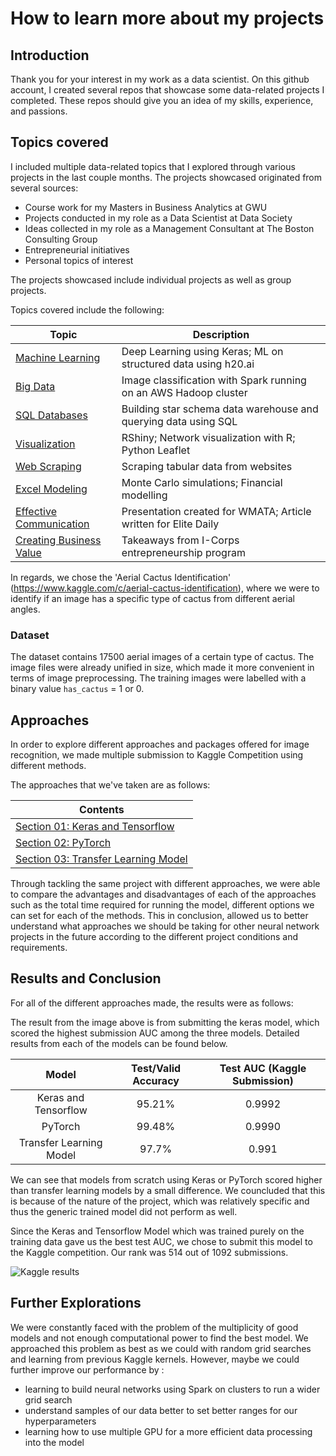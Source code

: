 # How to learn more about my projects

## Introduction

Thank you for your interest in my work as a data scientist. On this github account, I created several repos that showcase some data-related projects I completed. These repos should give you an idea of my skills, experience, and passions.

## Topics covered
I included multiple data-related topics that I explored through various projects in the last couple months. The projects showcased originated from several sources:
* Course work for my Masters in Business Analytics at GWU
* Projects conducted in my role as a Data Scientist at Data Society
* Ideas collected in my role as a Management Consultant at The Boston Consulting Group
* Entrepreneurial initiatives
* Personal topics of interest

The projects showcased include individual projects as well as group projects.


Topics covered include the following:

| Topic | Description |
|---|---|
| [Machine Learning](1-keras-and-tensorflow) | Deep Learning using Keras; ML on structured data using h20.ai |
| [Big Data](2-pytorch) |Image classification with Spark running on an AWS Hadoop cluster|
| [SQL Databases](3-transfer-learning-model) | Building star schema data warehouse and querying data using SQL|
| [Visualization](3-transfer-learning-model) |RShiny; Network visualization with R; Python Leaflet|
| [Web Scraping](3-transfer-learning-model) |Scraping tabular data from websites|
| [Excel Modeling](3-transfer-learning-model) |Monte Carlo simulations; Financial modelling|
| [Effective Communication](3-transfer-learning-model) |Presentation created for WMATA; Article written for Elite Daily|
| [Creating Business Value](3-transfer-learning-model) |Takeaways from I-Corps entrepreneurship program|



In regards, we chose the 'Aerial Cactus Identification' (https://www.kaggle.com/c/aerial-cactus-identification), where we were to identify if an image has a specific type of cactus from different aerial angles. 

### Dataset

The dataset contains 17500 aerial images of a certain type of cactus. The image files were already unified in size, which made it more convenient in terms of image preprocessing. The training images were labelled with a binary value `has_cactus` = 1 or 0.

## Approaches

In order to explore different approaches and packages offered for image recognition, we made multiple submission to Kaggle Competition using different methods. 

The approaches that we've taken are as follows:

| Contents |
|---|
| [Section 01: Keras and Tensorflow](1-keras-and-tensorflow) |
| [Section 02: PyTorch](2-pytorch) |
| [Section 03: Transfer Learning Model](3-transfer-learning-model) |


Through tackling the same project with different approaches, we were able to compare the advantages and disadvantages of each of the approaches such as the total time required for running the model, different options we can set for each of the methods. This in conclusion, allowed us to better understand what approaches we should be taking for other neural network projects in the future according to the different project conditions and requirements. 


## Results and Conclusion

For all of the different approaches made, the results were as follows:

The result from the image above is from submitting the keras model, which scored the highest submission AUC among the three models. 
Detailed results from each of the models can be found below. 

| Model | Test/Valid Accuracy | Test AUC (Kaggle Submission) |
|:-----: | :-----: | :-----: |
| Keras and Tensorflow| 95.21% | 0.9992|
|PyTorch | 99.48% | 0.9990 |
|Transfer Learning Model | 97.7% |0.991 |

We can see that models from scratch using Keras or PyTorch scored higher than transfer learning models by a small difference. We councluded that this is because of the nature of the project, which was relatively specific and thus the generic trained model did not perform as well. 

Since the Keras and Tensorflow Model which was trained purely on the training data gave us the best test AUC, we chose to submit this model to the Kaggle competition. Our rank was 514 out of 1092 submissions.

![Kaggle results](https://github.com/netinupur/machine-learning-project/blob/master/kaggle_leaderboard.png)

## Further Explorations

We were constantly faced with the problem of the multiplicity of good models and not enough computational power to find the best model. We approached this problem as best as we could with random grid searches and learning from previous Kaggle kernels. However, maybe we could further improve our performance by :

* learning to build neural networks using Spark on clusters to run a wider grid search
* understand samples of our data better to set better ranges for our hyperparameters
* learning how to use multiple GPU for a more efficient data processing into the model
